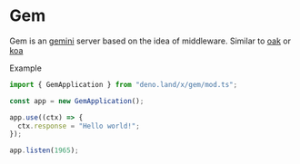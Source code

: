 # Gem

Gem is an [gemini](https://gemini.circumlunar.space) server based on the idea of
middleware. Similar to [oak](https://github.com/oakserver/oak) or
[koa](https://github.com/koajs/koa/)

Example

```ts
import { GemApplication } from "deno.land/x/gem/mod.ts";

const app = new GemApplication();

app.use((ctx) => {
  ctx.response = "Hello world!";
});

app.listen(1965);
```
